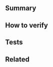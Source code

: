 ## Summary
<!-- Summarize changes and add a link to the jira card -->

## How to verify
<!-- Explain how to verify that the changes worked-->

## Tests
<!-- Note the tests added if any-->

## Related
<!-- Note related issues if any-->